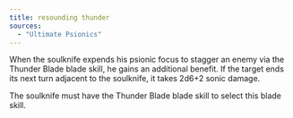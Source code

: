 ```yaml
---
title: resounding thunder
sources:
  - "Ultimate Psionics"
---
```


When the soulknife expends his psionic focus to stagger an enemy via the Thunder Blade blade skill, he gains an additional benefit. If the target ends its next turn adjacent to the soulknife, it takes 2d6+2 sonic damage.

The soulknife must have the Thunder Blade blade skill to select this blade skill.
